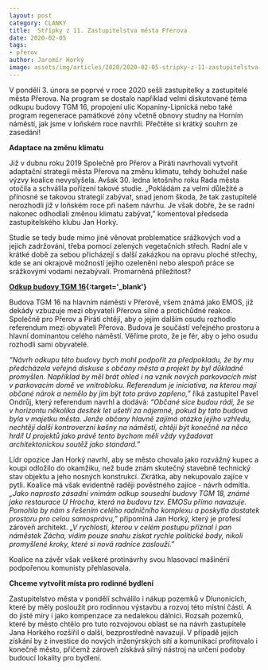 ```yaml
---
layout: post
category: CLANKY
title:  Střípky z 11. Zastupitelstva města Přerova
date: 2020-02-05
tags: 
- přerov
author: Jaromír Horký
image: assets/img/articles/2020/2020-02-05-stripky-z-11-zastupitelstva-mesta-prerova.jpg  #751x422 pixelu
---
```


V pondělí 3. února se poprvé v roce 2020 sešli zastupitelky a zastupitelé města Přerova. Na program se dostalo například velmi diskutované téma odkupu budovy TGM 16, propojení ulic Kopaniny-Lipnická nebo také program regenerace památkové zóny včetně obnovy studny na Horním náměstí, jak jsme v loňském roce navrhli. Přečtěte si krátký souhrn ze zasedání!

**Adaptace na změnu klimatu**

Již v dubnu roku 2019 Společně pro Přerov a Piráti navrhovali vytvořit adaptační strategii města Přerova na změnu klimatu, tehdy bohužel naše výzvy koalice nevyslyšela. Avšak 30. ledna letošního roku Rada města otočila a schválila pořízení takové studie. „Pokládám za velmi důležité a přínosné se takovou strategií zabývat, snad jenom škoda, že tak zastupitelé nerozhodli již v loňském roce při našem návrhu. Je však dobře, že se radní nakonec odhodlali změnou klimatu zabývat,” komentoval předseda zastupitelského klubu Jan Horký.

Studie se tedy bude mimo jiné věnovat problematice srážkových vod a jejich zadržování, třeba pomocí zelených vegetačních střech. Radní ale v krátké době za sebou přicházejí s další zakázkou na opravu ploché střechy, kde se ani okrajově možností jejího ozelenění nebo alespoň práce se srážkovými vodami nezabývali. Promarněná příležitost? 

**[Odkup budovy TGM 16](http://jaromirhorky.cz/proc-jsme-meli-pockat-s-odkupem-budovy-tgm-16-v-prerove/){:target='_blank'}**

Budova TGM 16 na hlavním náměstí v Přerově, všem známá jako EMOS, již dekády vzbuzuje mezi obyvateli Přerova silné a protichůdné reakce. Společně pro Přerov a Piráti chtějí, aby o jejím dalším osudu rozhodlo referendum mezi obyvateli Přerova. Budova je součástí veřejného prostoru a hlavní dominantou celého náměstí. Věříme proto, že je fér, aby o jeho osudu rozhodli sami obyvatelé.

 *“Návrh odkupu této budovy bych mohl podpořit za předpokladu, že by mu předcházela veřejná diskuse s občany města a projekt by byl důkladně promyšlen. Například by měl brát ohled i na vznik nových parkovacích míst v parkovacím domě ve vnitrobloku. Referendum je iniciativa, na kterou mají občané nárok a nemělo by jim být toto právo zapřeno,”* říká zastupitel Pavel Ondrůj, který referendum navrhl a dodává: *“Občané sice budou rádi, že se v horizontu několika desítek let ušetří za nájemné, pokud by tato budova byla v majetku města. Jenže občany hlavně zajímá otázka jejího vzhledu, nechtějí další kontroverzní kašny na náměstí, chtějí být konečně na něco hrdí! U projektů jako právě tento bychom měli vždy vyžadovat architektonickou soutěž jako standard.”*

Lídr opozice Jan Horký navrhl, aby se město chovalo jako rozvážný kupec a koupi odložilo do okamžiku, než bude znám skutečný stavebně technický stav objektu a jeho nosných konstrukcí. Zkrátka, aby nekupovalo zajíce v pytli. Koalice má však evidentně raději pověstného zajíce - návrh odmítla.
*„Jako naprosto zásadní vnímám odkup sousední budovy TGM 18, známé jako restaurace U Hrocha, která na budovu tzv. EMOSu přímo navazuje. Pomohla by nám s řešením celého radničního komplexu a poskytla dostatek prostoru pro celou samosprávu,”* připomíná Jan Horký, který je profesí zároveň architekt. *„V rychlosti, kterou v celém postupu přiznal i pan náměstek Zácha, vidím pouze snahu získat rychle politické body, nikoli promyšlené kroky, které si nová radnice zaslouží.”* 

Koalice na závěr však veškeré protinávrhy svou hlasovací mašinérií podpořenou komunisty přehlasovala.

**Chceme vytvořit místa pro rodinné bydlení**

Zastupitelstvo města v pondělí schválilo i nákup pozemků v Dlunonicích, které by měly posloužit pro rodinnou výstavbu a rozvoj této místní části. A do jisté míry i jako kompenzace za nedalekou dálnici. Rozsah pozemků, které by město chtělo pro tuto rozvojovou oblast se na návrh zastupitele Jana Horkého rozšířil o další, bezprostředně navazují. V případě jejich získání by z investice do nových inženýrských sítí a komunikací profitovalo i konečně město, přičemž zároveň získává silný nástroj na určení podoby budoucí lokality pro bydlení.



